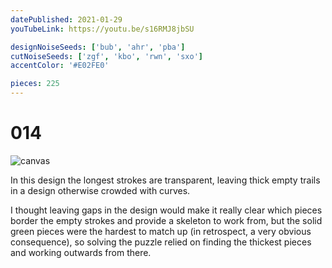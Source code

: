 ```yaml
---
datePublished: 2021-01-29
youTubeLink: https://youtu.be/s16RMJ8jbSU

designNoiseSeeds: ['bub', 'ahr', 'pba']
cutNoiseSeeds: ['zgf', 'kbo', 'rwn', 'sxo']
accentColor: '#E02FE0'

pieces: 225
---
```


# 014

![canvas](https://res.cloudinary.com/abstract-puzzles/image/upload/w_2000/014_bub-ahr-pba_zgf-kbo-rwn-sxo?raw=true)

In this design the longest strokes are transparent, leaving thick empty trails in a design otherwise crowded with curves.

I thought leaving gaps in the design would make it really clear which pieces border the empty strokes and provide a skeleton to work from, but the solid green pieces were the hardest to match up (in retrospect, a very obvious consequence), so solving the puzzle relied on finding the thickest pieces and working outwards from there.
